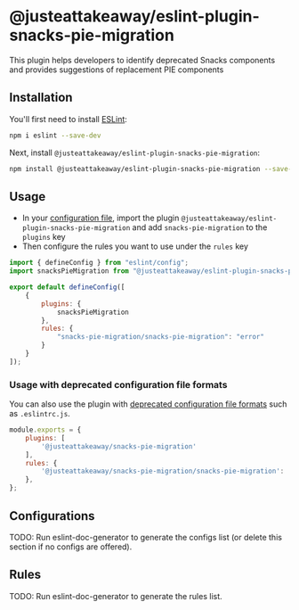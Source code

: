 # @justeattakeaway/eslint-plugin-snacks-pie-migration

This plugin helps developers to identify deprecated Snacks components and provides suggestions of replacement PIE components

## Installation

You'll first need to install [ESLint](https://eslint.org/):

```sh
npm i eslint --save-dev
```

Next, install `@justeattakeaway/eslint-plugin-snacks-pie-migration`:

```sh
npm install @justeattakeaway/eslint-plugin-snacks-pie-migration --save-dev
```

## Usage

- In your [configuration file](https://eslint.org/docs/latest/use/configure/configuration-files#configuration-file), import the plugin `@justeattakeaway/eslint-plugin-snacks-pie-migration` and add `snacks-pie-migration` to the `plugins` key
- Then configure the rules you want to use under the `rules` key

```js
import { defineConfig } from "eslint/config";
import snacksPieMigration from "@justeattakeaway/eslint-plugin-snacks-pie-migration";

export default defineConfig([
    {
        plugins: {
            snacksPieMigration
        },
        rules: {
            "snacks-pie-migration/snacks-pie-migration": "error"
        }
    }
]);
```

### Usage with deprecated configuration file formats
You can also use the plugin with [deprecated configuration file formats](https://eslint.org/docs/latest/use/configure/configuration-files-deprecated) such as `.eslintrc.js`.

```js
module.exports = {
    plugins: [
        '@justeattakeaway/snacks-pie-migration'
    ],
    rules: {
        '@justeattakeaway/snacks-pie-migration/snacks-pie-migration': 'error',
    },
};
```

## Configurations

<!-- begin auto-generated configs list -->
TODO: Run eslint-doc-generator to generate the configs list (or delete this section if no configs are offered).
<!-- end auto-generated configs list -->



## Rules

<!-- begin auto-generated rules list -->
TODO: Run eslint-doc-generator to generate the rules list.
<!-- end auto-generated rules list -->


